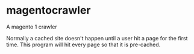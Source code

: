 # magentocrawler
A magento 1 crawler

Normally a cached site doesn't happen until a user hit a page for the first time. This program will hit every page so that it is pre-cached.
